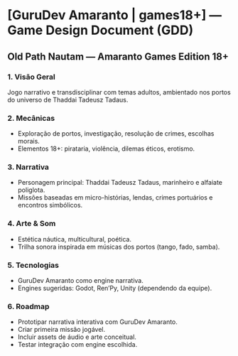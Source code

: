 # [GuruDev Amaranto | games18+] — Game Design Document (GDD)
## Old Path Nautam — Amaranto Games Edition 18+

### 1. Visão Geral
Jogo narrativo e transdisciplinar com temas adultos, ambientado nos portos do universo de Thaddai Tadeusz Tadaus.

### 2. Mecânicas
- Exploração de portos, investigação, resolução de crimes, escolhas morais.
- Elementos 18+: pirataria, violência, dilemas éticos, erotismo.

### 3. Narrativa
- Personagem principal: Thaddai Tadeusz Tadaus, marinheiro e alfaiate poliglota.
- Missões baseadas em micro-histórias, lendas, crimes portuários e encontros simbólicos.

### 4. Arte & Som
- Estética náutica, multicultural, poética.
- Trilha sonora inspirada em músicas dos portos (tango, fado, samba).

### 5. Tecnologias
- GuruDev Amaranto como engine narrativa.
- Engines sugeridas: Godot, Ren’Py, Unity (dependendo da equipe).

### 6. Roadmap
- Prototipar narrativa interativa com GuruDev Amaranto.
- Criar primeira missão jogável.
- Incluir assets de áudio e arte conceitual.
- Testar integração com engine escolhida.
